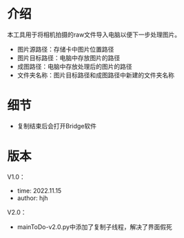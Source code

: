 # 介绍
本工具用于将相机拍摄的raw文件导入电脑以便下一步处理图片。
* 图片源路径：存储卡中图片位置路径
* 图片目标路径：电脑中存放图片的路径
* 成图路径：电脑中存放处理后的图片的路径
* 文件夹名称：图片目标路径和成图路径中新建的文件夹名称
# 细节
- 复制结束后会打开Bridge软件
# 版本
V1.0：
- time: 2022.11.15
- author: hjh

V2.0：
- mainToDo-v2.0.py中添加了复制子线程，解决了界面假死
